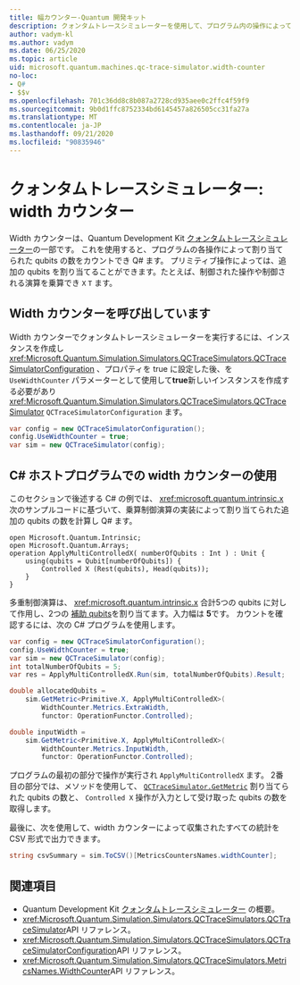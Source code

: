 ```yaml
---
title: 幅カウンター-Quantum 開発キット
description: クォンタムトレースシミュレーターを使用して、プログラム内の操作によって割り当てられた qubits の数をカウントする Microsoft QDK width カウンターについて説明し Q# ます。
author: vadym-kl
ms.author: vadym
ms.date: 06/25/2020
ms.topic: article
uid: microsoft.quantum.machines.qc-trace-simulator.width-counter
no-loc:
- Q#
- $$v
ms.openlocfilehash: 701c36dd8c8b087a2728cd935aee0c2ffc4f59f9
ms.sourcegitcommit: 9b0d1ffc8752334bd6145457a826505cc31fa27a
ms.translationtype: MT
ms.contentlocale: ja-JP
ms.lasthandoff: 09/21/2020
ms.locfileid: "90835946"
---
```

# <a name="quantum-trace-simulator-width-counter"></a>クォンタムトレースシミュレーター: width カウンター

Width カウンターは、Quantum Development Kit [クォンタムトレースシミュレーター](xref:microsoft.quantum.machines.qc-trace-simulator.intro)の一部です。 これを使用すると、プログラムの各操作によって割り当てられた qubits の数をカウントでき Q# ます。 プリミティブ操作によっては、追加の qubits を割り当てることができます。たとえば、制御された操作や制御される演算を乗算でき `X` `T` ます。

## <a name="invoking-the-width-counter"></a>Width カウンターを呼び出しています

Width カウンターでクォンタムトレースシミュレーターを実行するには、インスタンスを作成し <xref:Microsoft.Quantum.Simulation.Simulators.QCTraceSimulators.QCTraceSimulatorConfiguration> 、プロパティを true に設定した後、を `UseWidthCounter` パラメーターとして使用して**true**新しいインスタンスを作成する必要があり <xref:Microsoft.Quantum.Simulation.Simulators.QCTraceSimulators.QCTraceSimulator> `QCTraceSimulatorConfiguration` ます。 

```csharp
var config = new QCTraceSimulatorConfiguration();
config.UseWidthCounter = true;
var sim = new QCTraceSimulator(config);
```

## <a name="using-the-width-counter-in-a-c-host-program"></a>C# ホストプログラムでの width カウンターの使用

このセクションで後述する C# の例では、 <xref:microsoft.quantum.intrinsic.x> 次のサンプルコードに基づいて、乗算制御演算の実装によって割り当てられた追加の qubits の数を計算し Q# ます。

```qsharp
open Microsoft.Quantum.Intrinsic;
open Microsoft.Quantum.Arrays;
operation ApplyMultiControlledX( numberOfQubits : Int ) : Unit {
    using(qubits = Qubit[numberOfQubits]) {
        Controlled X (Rest(qubits), Head(qubits));
    } 
}
```

多重制御演算は、 <xref:microsoft.quantum.intrinsic.x> 合計5つの qubits に対して作用し、2つの [補助 qubits](xref:microsoft.quantum.glossary#ancilla)を割り当てます。入力幅は **5**です。 カウントを確認するには、次の C# プログラムを使用します。

```csharp 
var config = new QCTraceSimulatorConfiguration();
config.UseWidthCounter = true;
var sim = new QCTraceSimulator(config);
int totalNumberOfQubits = 5;
var res = ApplyMultiControlledX.Run(sim, totalNumberOfQubits).Result;

double allocatedQubits = 
    sim.GetMetric<Primitive.X, ApplyMultiControlledX>(
        WidthCounter.Metrics.ExtraWidth,
        functor: OperationFunctor.Controlled); 

double inputWidth =
    sim.GetMetric<Primitive.X, ApplyMultiControlledX>(
        WidthCounter.Metrics.InputWidth,
        functor: OperationFunctor.Controlled);
```

プログラムの最初の部分で操作が実行され `ApplyMultiControlledX` ます。 2番目の部分では、メソッドを使用して、 [`QCTraceSimulator.GetMetric`](https://docs.microsoft.com/dotnet/api/microsoft.quantum.simulation.simulators.qctracesimulators.qctracesimulator.getmetric) 割り当てられた qubits の数と、 `Controlled X` 操作が入力として受け取った qubits の数を取得します。 

最後に、次を使用して、width カウンターによって収集されたすべての統計を CSV 形式で出力できます。
```csharp
string csvSummary = sim.ToCSV()[MetricsCountersNames.widthCounter];
```

## <a name="see-also"></a>関連項目

- Quantum Development Kit [クォンタムトレースシミュレーター](xref:microsoft.quantum.machines.qc-trace-simulator.intro) の概要。
- <xref:Microsoft.Quantum.Simulation.Simulators.QCTraceSimulators.QCTraceSimulator>API リファレンス。
- <xref:Microsoft.Quantum.Simulation.Simulators.QCTraceSimulators.QCTraceSimulatorConfiguration>API リファレンス。
- <xref:Microsoft.Quantum.Simulation.Simulators.QCTraceSimulators.MetricsNames.WidthCounter>API リファレンス。
